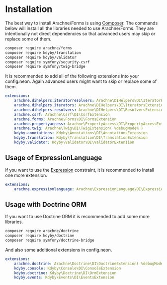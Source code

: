 Installation
====

The best way to install Arachne/Forms is using [Composer](http://getcomposer.org/). The commands below will install all the libraries needed to use Arachne/Forms. They are intentionally not direct dependencies so that advanced users may skip or replace some of them.

```sh
composer require arachne/forms
composer require kdyby/translation
composer require kdyby/validator
composer require symfony/security-csrf
composer require symfony/twig-bridge
```

It is recommended to add all of the following extensions into your config.neon. Again advanced users might want to skip or replace some of them.

```yml
extensions:
	arachne.dihelpers.iteratorresolvers: Arachne\DIHelpers\DI\IteratorResolversExtension
	arachne.dihelpers.iterators: Arachne\DIHelpers\DI\IteratorsExtension
	arachne.dihelpers.resolvers: Arachne\DIHelpers\DI\ResolversExtension
	arachne.csrf: Arachne\Csrf\DI\CsrfExtension
	arachne.forms: Arachne\Forms\DI\FormsExtension
	arachne.propertyaccess: Arachne\PropertyAccess\DI\PropertyAccessExtension
	arachne.twig: Arachne\Twig\DI\TwigExtension( %debugMode% )
	kdyby.annotations: Kdyby\Annotations\DI\AnnotationsExtension
	kdyby.translation: Kdyby\Translation\DI\TranslationExtension
	kdyby.validator: Kdyby\Validator\DI\ValidatorExtension
```

Usage of ExpressionLanguage
----

If you want to use the [Expression](http://symfony.com/doc/current/reference/constraints/Expression.html) constraint, it is recommended to install one more extension.

```yml
extensions:
	arachne.expressionlanguage: Arachne\ExpressionLanguage\DI\ExpressionLanguage
```

Usage with Doctrine ORM
----

If you want to use Doctrine ORM it is recommended to add some more libraries.

```sh
composer require arachne/doctrine
composer require kdyby/doctrine
composer require symfony/doctrine-bridge
```

And also some additional extensions in config.neon.

```yml
extensions:
	arachne.doctrine: Arachne\Doctrine\DI\DoctrineExtension( %debugMode% )
	kdyby.console: Kdyby\Console\DI\ConsoleExtension
	kdyby.doctrine: Kdyby\Doctrine\DI\OrmExtension
	kdyby.events: Kdyby\Events\DI\EventsExtension
```
